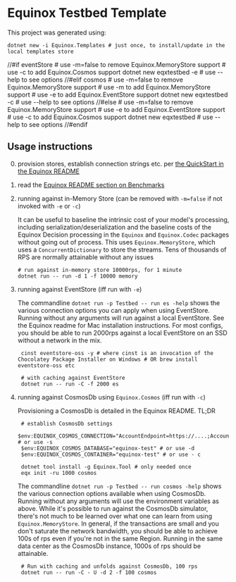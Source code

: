 # Equinox Testbed Template

This project was generated using:

    dotnet new -i Equinox.Templates # just once, to install/update in the local templates store

//#if eventStore
    # use -m=false to remove Equinox.MemoryStore support
    # use -c to add Equinox.Cosmos support
    dotnet new eqxtestbed -e # use --help to see options
//#elif cosmos
    # use -m=false to remove Equinox.MemoryStore support
    # use -m to add Equinox.MemoryStore support
    # use -e to add Equinox.EventStore support
    dotnet new eqxtestbed -c # use --help to see options
//#else
    # use -m=false to remove Equinox.MemoryStore support
    # use -e to add Equinox.EventStore support
    # use -c to add Equinox.Cosmos support
    dotnet new eqxtestbed  # use --help to see options
//#endif

## Usage instructions

0. provision stores, establish connection strings etc. per [the QuickStart in the Equinox README](https://github.com/jet/equinox#quickstart)

1. read the [Equinox README section on Benchmarks](https://github.com/jet/equinox#benchmarks)

2. running against in-Memory Store (can be removed with `-m=false` if not invoked with `-e` or `-c`)

    It can be useful to baseline the intrinsic cost of your model's processing, including serialization/deserialization and the baseline costs of the Equinox Decision processing in the `Equinox` and `Equinox.Codec` packages without going out of process. This uses `Equinox.MemoryStore`, which uses a `ConcurrentDictionary` to store the streams. Tens of thousands of RPS are normally attainable without any issues

       # run against in-memory store 10000rps, for 1 minute 
       dotnet run -- run -d 1 -f 10000 memory

2. running against EventStore (iff run with `-e`)

    The commandline `dotnet run -p Testbed -- run es -help` shows the various connection options you can apply when using EventStore. Running without any arguments will run against a local EventStore. See the Equinox readme for Mac installation instructions. For most configs, you should be able to run 2000rps against a local EventStore on an SSD without a network in the mix.

        cinst eventstore-oss -y # where cinst is an invocation of the Chocolatey Package Installer on Windows # OR brew install eventstore-oss etc

        # with caching against EventStore
        dotnet run -- run -C -f 2000 es

3. running against CosmosDb using `Equinox.Cosmos` (iff run with `-c`)

    Provisioning a CosmosDb is detailed in the Equinox README. TL;DR

        # establish CosmosDb settings
        $env:EQUINOX_COSMOS_CONNECTION="AccountEndpoint=https://....;AccountKey=....=;" # or use -s
        $env:EQUINOX_COSMOS_DATABASE="equinox-test" # or use -d
        $env:EQUINOX_COSMOS_CONTAINER="equinox-test" # or use - c

        dotnet tool install -g Equinox.Tool # only needed once
        eqx init -ru 1000 cosmos

    The commandline `dotnet run -p Testbed -- run cosmos -help` shows the various connection options available when using CosmosDb. Running without any arguments will use the environment variables as above. While it's possible to run against the CosmosDb simulator, there's not much to be learned over what one can learn from using `Equinox.MemoryStore`. In general, if the transactions are small and you don't saturate the network bandwidth, you should be able to achieve 100s of rps even if you're not in the same Region. Running in the same data center as the CosmosDb instance, 1000s of rps should be attainable.

        # Run with caching and unfolds against CosmosDb, 100 rps
        dotnet run -- run -C - U -d 2 -f 100 cosmos